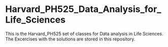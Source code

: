 # Harvard_PH525_Data_Analysis_for_Life_Sciences
This is the Harvard_PH525 set of classes for Data analysis in Life Sciences. 
The Excercises with the solutions are stored in this repository.
